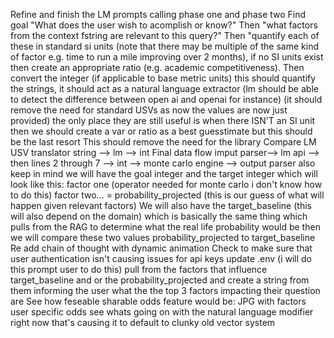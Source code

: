 Refine and finish the LM prompts calling phase one and phase two
Find goal "What does the user wish to acomplish or know?"
Then "what factors from the context fstring are relevant to this query?"
Then "quantify each of these in standard si units (note that there may be multiple of the same kind of factor e.g. time to run a mile improving over 2 months), if no SI units exist then create an appropriate ratio (e.g. academic competitiveness).
Then convert the integer (if applicable to base metric units)
this should quantify the strings, it should act as a natural language extractor (lm should be able to detect the difference between open ai and openai for instance) (it should remove the need for standard USVs as now the values are now just provided) the only place they are still useful is when there ISN'T an SI unit then we should create a var or ratio as a best guesstimate but this should be the last resort
This should remove the need for the library
Compare LM USV translator string --> lm --> int
Final data flow
imput parser--> lm api --> then lines 2 through 7 --> int --> monte carlo engine --> output parser
also keep in mind we will have the goal integer and the target integer which will look like this: factor one (operator needed for monte carlo i don't know how to do this) factor two... = probability_projected (this is our guess of what will happen given relevant factors)
We will also have the target_baseline (this will also depend on the domain) which is basically the same thing which pulls from the RAG to determine what the real life probability would be then we will compare these two values probability_projected to target_baseline
Re add chain of thought with dynamic animation
Check to make sure that user authentication isn't causing issues for api keys
update .env (i will do this prompt user to do this)
pull from the factors that influence target_baseline and or the probability_projected and create a string from them informing the user what the the top 3 factors impacting their question are
See how feseable sharable odds feature would be: JPG with factors user specific odds
see whats going on with the natural language modifier right now that's causing it to default to clunky old vector system
